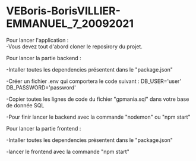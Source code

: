 # VEBoris-BorisVILLIER-EMMANUEL_7_20092021

Pour lancer l'application :  
-Vous devez tout d'abord cloner le reposirory du projet.


Pour lancer la partie backend :

-Intaller toutes les dependencies présentent dans le "package.json"

-Créer un fichier .env qui comportera le code suivant : DB_USER='user' DB_PASSWORD='password'

-Copier toutes les lignes de code du fichier "gpmania.sql" dans votre base de donnée SQL

-Pour finir lancer le backend avec la commande "nodemon" ou "npm start"


Pour lancer la partie frontend :

-Intaller toutes les dependencies présentent dans le "package.json"

-lancer le frontend avec la commande "npm start"
